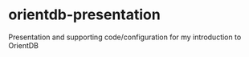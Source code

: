 # orientdb-presentation
Presentation and supporting code/configuration for my introduction to OrientDB
